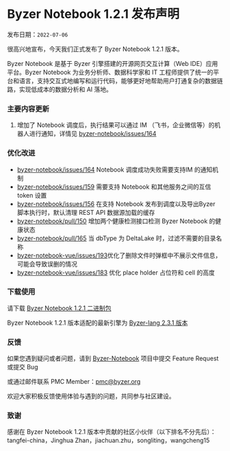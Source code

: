 # Byzer Notebook 1.2.1 发布声明

发布日期：`2022-07-06`

很高兴地宣布，今天我们正式发布了 Byzer Notebook 1.2.1 版本。

Byzer Notebook 是基于 Byzer 引擎搭建的开源网页交互计算（Web IDE）应用平台。Byzer Notebook 为业务分析师、数据科学家和 IT 工程师提供了统一的平台和语言，支持交互式地编写和运行代码，能够更好地帮助用户打通复杂的数据链路，实现低成本的数据分析和 AI 落地。


### 主要内容更新

1. 增加了 Notebook 调度后，执行结果可以通过 IM （飞书，企业微信等）的机器人进行通知，详情见 [byzer-notebook/issues/164](https://github.com/byzer-org/byzer-notebook/issues/164)

### **优化改进**

- [byzer-notebook/issues/164](https://github.com/byzer-org/byzer-notebook/issues/164) Notebook 调度成功失败需要支持IM 的通知机制
- [byzer-notebook/issues/159](https://github.com/byzer-org/byzer-notebook/issues/159) 需要支持 Notebook 和其他服务之间的互信 token 设置
- [byzer-notebook/issues/156](https://github.com/byzer-org/byzer-notebook/issues/156) 在支持 Notebook 发布到调度以及导出Byzer 脚本执行时，默认清理 REST API 数据源加载的缓存
- [byzer-notebook/pull/150](https://github.com/byzer-org/byzer-notebook/pull/150) 增加两个健康检测接口检测 Byzer Notebook 的健康状态
- [byzer-notebook/pull/165](https://github.com/byzer-org/byzer-notebook/pull/165) 当 dbType 为 DeltaLake 时，过滤不需要的目录名称
- [byzer-notebook-vue/issues/193](https://github.com/byzer-org/byzer-notebook-vue/issues/193)优化了删除文件时弹框中不展示文件信息，可能会导致误删的情况
- [byzer-notebook-vue/issues/183](https://github.com/byzer-org/byzer-notebook-vue/issues/183) 优化 place holder 占位符和 cell 的高度



### 下载使用

请下载  [Byzer Notebook 1.2.1 二进制包](https://download.byzer.org/byzer-notebook/1.2.1/)

Byzer Notebook 1.2.1 版本适配的最新引擎为 [Byzer-lang 2.3.1 版本](https://download.byzer.org/byzer/2.3.1/)



### 反馈

如果您遇到疑问或者问题，请到 [Byzer-Notebook](https://github.com/byzer-org/byzer-notebook) 项目中提交 Feature Request 或提交 Bug

或通过邮件联系 PMC Member：pmc@byzer.org

欢迎大家积极反馈使用体验与遇到的问题，共同参与社区建设。

### 致谢

感谢在 Byzer Notebook 1.2.1 版本中贡献的社区小伙伴（以下排名不分先后）：tangfei-china，Jinghua Zhan，jiachuan.zhu，songliting，wangcheng15
